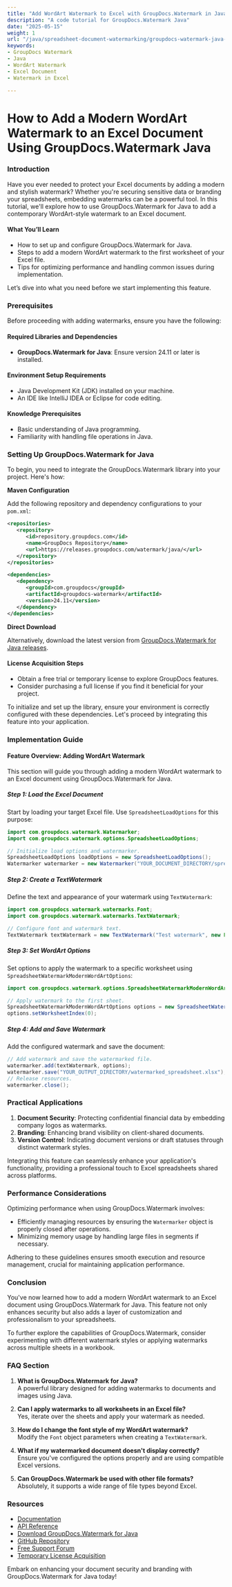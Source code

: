 ```yaml
---
title: "Add WordArt Watermark to Excel with GroupDocs.Watermark in Java"
description: "A code tutorial for GroupDocs.Watermark Java"
date: "2025-05-15"
weight: 1
url: "/java/spreadsheet-document-watermarking/groupdocs-watermark-java-wordart-excel/"
keywords:
- GroupDocs Watermark
- Java
- WordArt Watermark
- Excel Document
- Watermark in Excel

---
```



# How to Add a Modern WordArt Watermark to an Excel Document Using GroupDocs.Watermark Java

### Introduction

Have you ever needed to protect your Excel documents by adding a modern and stylish watermark? Whether you're securing sensitive data or branding your spreadsheets, embedding watermarks can be a powerful tool. In this tutorial, we'll explore how to use GroupDocs.Watermark for Java to add a contemporary WordArt-style watermark to an Excel document.

#### What You’ll Learn
- How to set up and configure GroupDocs.Watermark for Java.
- Steps to add a modern WordArt watermark to the first worksheet of your Excel file.
- Tips for optimizing performance and handling common issues during implementation.

Let’s dive into what you need before we start implementing this feature. 

### Prerequisites

Before proceeding with adding watermarks, ensure you have the following:

#### Required Libraries and Dependencies
- **GroupDocs.Watermark for Java**: Ensure version 24.11 or later is installed.
  
#### Environment Setup Requirements
- Java Development Kit (JDK) installed on your machine.
- An IDE like IntelliJ IDEA or Eclipse for code editing.

#### Knowledge Prerequisites
- Basic understanding of Java programming.
- Familiarity with handling file operations in Java.

### Setting Up GroupDocs.Watermark for Java

To begin, you need to integrate the GroupDocs.Watermark library into your project. Here's how:

**Maven Configuration**

Add the following repository and dependency configurations to your `pom.xml`:

```xml
<repositories>
   <repository>
      <id>repository.groupdocs.com</id>
      <name>GroupDocs Repository</name>
      <url>https://releases.groupdocs.com/watermark/java/</url>
   </repository>
</repositories>

<dependencies>
   <dependency>
      <groupId>com.groupdocs</groupId>
      <artifactId>groupdocs-watermark</artifactId>
      <version>24.11</version>
   </dependency>
</dependencies>
```

**Direct Download**

Alternatively, download the latest version from [GroupDocs.Watermark for Java releases](https://releases.groupdocs.com/watermark/java/).

#### License Acquisition Steps

- Obtain a free trial or temporary license to explore GroupDocs features.
- Consider purchasing a full license if you find it beneficial for your project.

To initialize and set up the library, ensure your environment is correctly configured with these dependencies. Let's proceed by integrating this feature into your application.

### Implementation Guide

#### Feature Overview: Adding WordArt Watermark

This section will guide you through adding a modern WordArt watermark to an Excel document using GroupDocs.Watermark for Java.

##### Step 1: Load the Excel Document

Start by loading your target Excel file. Use `SpreadsheetLoadOptions` for this purpose:

```java
import com.groupdocs.watermark.Watermarker;
import com.groupdocs.watermark.options.SpreadsheetLoadOptions;

// Initialize load options and watermarker.
SpreadsheetLoadOptions loadOptions = new SpreadsheetLoadOptions();
Watermarker watermarker = new Watermarker("YOUR_DOCUMENT_DIRECTORY/spreadsheet.xlsx", loadOptions);
```

##### Step 2: Create a TextWatermark

Define the text and appearance of your watermark using `TextWatermark`:

```java
import com.groupdocs.watermark.watermarks.Font;
import com.groupdocs.watermark.watermarks.TextWatermark;

// Configure font and watermark text.
TextWatermark textWatermark = new TextWatermark("Test watermark", new Font("Arial", 8));
```

##### Step 3: Set WordArt Options

Set options to apply the watermark to a specific worksheet using `SpreadsheetWatermarkModernWordArtOptions`:

```java
import com.groupdocs.watermark.options.SpreadsheetWatermarkModernWordArtOptions;

// Apply watermark to the first sheet.
SpreadsheetWatermarkModernWordArtOptions options = new SpreadsheetWatermarkModernWordArtOptions();
options.setWorksheetIndex(0);
```

##### Step 4: Add and Save Watermark

Add the configured watermark and save the document:

```java
// Add watermark and save the watermarked file.
watermarker.add(textWatermark, options);
watermarker.save("YOUR_OUTPUT_DIRECTORY/watermarked_spreadsheet.xlsx");
// Release resources.
watermarker.close();
```

### Practical Applications

1. **Document Security**: Protecting confidential financial data by embedding company logos as watermarks.
2. **Branding**: Enhancing brand visibility on client-shared documents.
3. **Version Control**: Indicating document versions or draft statuses through distinct watermark styles.

Integrating this feature can seamlessly enhance your application's functionality, providing a professional touch to Excel spreadsheets shared across platforms.

### Performance Considerations

Optimizing performance when using GroupDocs.Watermark involves:

- Efficiently managing resources by ensuring the `Watermarker` object is properly closed after operations.
- Minimizing memory usage by handling large files in segments if necessary.

Adhering to these guidelines ensures smooth execution and resource management, crucial for maintaining application performance.

### Conclusion

You've now learned how to add a modern WordArt watermark to an Excel document using GroupDocs.Watermark for Java. This feature not only enhances security but also adds a layer of customization and professionalism to your spreadsheets.

To further explore the capabilities of GroupDocs.Watermark, consider experimenting with different watermark styles or applying watermarks across multiple sheets in a workbook.

### FAQ Section

1. **What is GroupDocs.Watermark for Java?**  
   A powerful library designed for adding watermarks to documents and images using Java.
   
2. **Can I apply watermarks to all worksheets in an Excel file?**  
   Yes, iterate over the sheets and apply your watermark as needed.

3. **How do I change the font style of my WordArt watermark?**  
   Modify the `Font` object parameters when creating a `TextWatermark`.

4. **What if my watermarked document doesn't display correctly?**  
   Ensure you've configured the options properly and are using compatible Excel versions.

5. **Can GroupDocs.Watermark be used with other file formats?**  
   Absolutely, it supports a wide range of file types beyond Excel.

### Resources

- [Documentation](https://docs.groupdocs.com/watermark/java/)
- [API Reference](https://reference.groupdocs.com/watermark/java)
- [Download GroupDocs.Watermark for Java](https://releases.groupdocs.com/watermark/java/)
- [GitHub Repository](https://github.com/groupdocs-watermark/GroupDocs.Watermark-for-Java)
- [Free Support Forum](https://forum.groupdocs.com/c/watermark/10)
- [Temporary License Acquisition](https://purchase.groupdocs.com/temporary-license/) 

Embark on enhancing your document security and branding with GroupDocs.Watermark for Java today!
